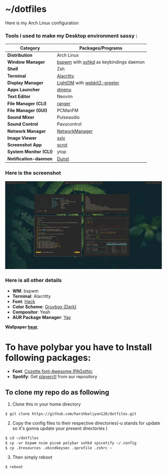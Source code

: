 # ~/dotfiles

Here is my Arch Linux configuration

### Tools i used to make my Desktop environment sassy :

| Category                 | Packages/Programs                                                                                                      |
| ------------------------ | ---------------------------------------------------------------------------------------------------------------------- |
| **Distribution**         | Arch Linux                                                                                                             |
| **Window Manager**       | [bspwm](https://github.com/baskerville/bspwm) with [sxhkd](https://github.com/baskerville/sxhkd) as keybindings daemon |
| **Shell**                | Zsh                                                                                                                 |
| **Terminal**             | [Alacritty](https://github.com/alacritty/alacritty)                                                              |
| **Display Manager**      | [LightDM](https://github.com/canonical/lightdm) with [webkit2-greeter](https://github.com/antergos/web-greeter)        |
| **Apps Launcher**        | [dmenu](https://tools.suckless.org/dmenu/)                                                                             |
| **Text Editor**         | Neovim                                                                                                                 |
| **File Manager (CLI)**   | [ranger](http://ranger.github.io/)                                                                                     |
| **File Manager (GUI)**   | PCManFM                                                                                                                |
| **Sound Mixer**         | Pulseaudio                                                                                                             |
| **Sound Control**        | Pavucontrol                                                                                                            |
| **Network Manager**      | [NetworkManager](https://wiki.gnome.org/Projects/NetworkManager/)                                                      |
| **Image Viewer**         | [sxiv](https://wiki.archlinux.org/index.php/Sxiv)                                                                                    |
| **Screenshot App**       | [scrot](https://github.com/resurrecting-open-source-projects/scrot)                                                    |
| **System Monitor (CLI)** | ytop                                                                                                                   |
| **Notification-daemon**  | [Dunst](https://wiki.archlinux.org/index.php/Dunst)                             |

### Here is the screenshot

![Screenshot of my Arch Linux environment](LeafRice.png)

### Here is all other details

-   **WM**: bspwm
-   **Terminal**: Alacritty
-   **Font**: [Hack](https://sourcefoundry.org/hack/)
-   **Color Scheme**: [Gruvbox (Dark)](https://github.com/morhetz/gruvbox)
-   **Compositor**: Yeah
-   **AUR Package Manager**: [Yay](https://github.com/Jguer/yay)

**Wallpaper [hear](fern_leaf_plant_green_119970_1920x1080.jpg)**.

# To have polybar you have to Install following packages:
-   **Font**: [Cozette](https://aur.archlinux.org/packages/cozette-otb),[font-Awesome](https://www.archlinux.org/packages/community/any/ttf-font-awesome/),[IPAGothic](https://www.archlinux.org/packages/?name=otf-ipafont)
-   **Spotify**: Get [playerctl](https://aur.archlinux.org/packages/playerctl-git/) from aur repository
## To clone my repo do as following

1. Clone this in your home directory

```console
$ git clone https://github.com/harshbaliyan126/dotfiles.git
```

2. Copy the config files to their respective directories(-u stands for update so it's gonna update your present directories )

```console
$ cd ~/dotfiles
$ cp -ur bspwm nvim picom polybar sxhkd spicetify ~/.config
$ cp .Xresources .xbindkeysec .xprofile .zshrc ~
```
3. Then simply reboot

```console
$ reboot
```
